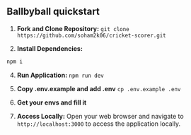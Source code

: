 ## Ballbyball quickstart

1. **Fork and Clone Repository:**
   ```git clone https://github.com/soham2k06/cricket-scorer.git```

2. **Install Dependencies:**
```bash
npm i
  ```

4. **Run Application:**
   ```npm run dev```

5. **Copy .env.example and add .env**
   ```cp .env.example .env```

6. **Get your envs and fill it**

7. **Access Locally:**
   Open your web browser and navigate to `http://localhost:3000` to access the application locally.
